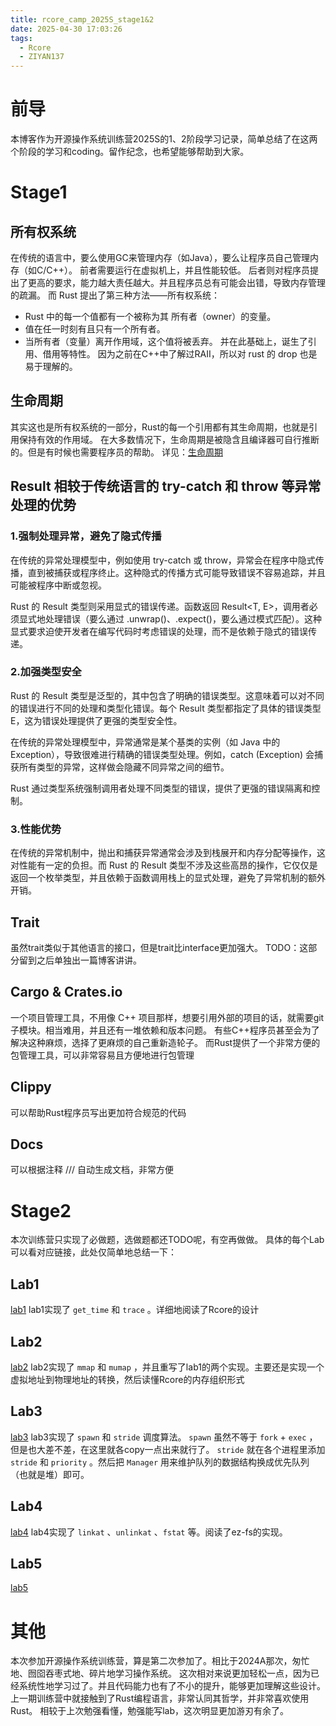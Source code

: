 ```yaml
---
title: rcore_camp_2025S_stage1&2
date: 2025-04-30 17:03:26
tags:
  - Rcore
  - ZIYAN137
---
```

# 前导
本博客作为开源操作系统训练营2025S的1、2阶段学习记录，简单总结了在这两个阶段的学习和coding。留作纪念，也希望能够帮助到大家。
<!-- more -->

# Stage1
## 所有权系统
在传统的语言中，要么使用GC来管理内存（如Java），要么让程序员自己管理内存（如C/C++）。
前者需要运行在虚拟机上，并且性能较低。
后者则对程序员提出了更高的要求，能力越大责任越大。并且程序员总有可能会出错，导致内存管理的疏漏。
而 Rust 提出了第三种方法——所有权系统：
* Rust 中的每一个值都有一个被称为其 所有者（owner）的变量。
* 值在任一时刻有且只有一个所有者。
* 当所有者（变量）离开作用域，这个值将被丢弃。
并在此基础上，诞生了引用、借用等特性。
因为之前在C++中了解过RAII，所以对 rust 的 drop 也是易于理解的。

## 生命周期
其实这也是所有权系统的一部分，Rust的每一个引用都有其生命周期，也就是引用保持有效的作用域。
在大多数情况下，生命周期是被隐含且编译器可自行推断的。但是有时候也需要程序员的帮助。
详见：[生命周期](https://rustwiki.org/zh-CN/book/ch10-03-lifetime-syntax.html)

## Result 相较于传统语言的 try-catch 和 throw 等异常处理的优势
### 1.强制处理异常，避免了隐式传播
在传统的异常处理模型中，例如使用 try-catch 或 throw，异常会在程序中隐式传播，直到被捕获或程序终止。这种隐式的传播方式可能导致错误不容易追踪，并且可能被程序中断或忽视。

Rust 的 Result 类型则采用显式的错误传递。函数返回 Result<T, E>，调用者必须显式地处理错误（要么通过 .unwrap()、.expect()，要么通过模式匹配）。这种显式要求迫使开发者在编写代码时考虑错误的处理，而不是依赖于隐式的错误传递。

### 2.加强类型安全
Rust 的 Result 类型是泛型的，其中包含了明确的错误类型。这意味着可以对不同的错误进行不同的处理和类型化错误。每个 Result 类型都指定了具体的错误类型 E，这为错误处理提供了更强的类型安全性。

在传统的异常处理模型中，异常通常是某个基类的实例（如 Java 中的 Exception），导致很难进行精确的错误类型处理。例如，catch (Exception) 会捕获所有类型的异常，这样做会隐藏不同异常之间的细节。

Rust 通过类型系统强制调用者处理不同类型的错误，提供了更强的错误隔离和控制。

### 3.性能优势
在传统的异常机制中，抛出和捕获异常通常会涉及到栈展开和内存分配等操作，这对性能有一定的负担。而 Rust 的 Result 类型不涉及这些高昂的操作，它仅仅是返回一个枚举类型，并且依赖于函数调用栈上的显式处理，避免了异常机制的额外开销。

## Trait
虽然trait类似于其他语言的接口，但是trait比interface更加强大。
TODO：这部分留到之后单独出一篇博客讲讲。

## Cargo & Crates.io
一个项目管理工具，不用像 C++ 项目那样，想要引用外部的项目的话，就需要git子模块。相当难用，并且还有一堆依赖和版本问题。
有些C++程序员甚至会为了解决这种麻烦，选择了更麻烦的自己重新造轮子。
而Rust提供了一个非常方便的包管理工具，可以非常容易且方便地进行包管理

## Clippy
可以帮助Rust程序员写出更加符合规范的代码

## Docs
可以根据注释 /// 自动生成文档，非常方便

# Stage2
本次训练营只实现了必做题，选做题都还TODO呢，有空再做做。
具体的每个Lab可以看对应链接，此处仅简单地总结一下：
## Lab1
[lab1](https://ziyan137.github.io/#/posts/rcore-camp-2025S-stage2-lab1)
lab1实现了 `get_time` 和 `trace` 。详细地阅读了Rcore的设计
## Lab2
[lab2](https://ziyan137.github.io/#/posts/rcore-camp-2025S-stage2-lab2)
lab2实现了 `mmap` 和 `mumap` ，并且重写了lab1的两个实现。主要还是实现一个虚拟地址到物理地址的转换，然后读懂Rcore的内存组织形式
## Lab3
[lab3](https://ziyan137.github.io/#/posts/rcore-camp-2025S-stage2-lab3)
lab3实现了 `spawn` 和 `stride` 调度算法。
 `spawn` 虽然不等于 `fork` + `exec` ，但是也大差不差，在这里就各copy一点出来就行了。
 `stride` 就在各个进程里添加 `stride` 和 `priority` 。然后把 `Manager` 用来维护队列的数据结构换成优先队列（也就是堆）即可。
## Lab4
[lab4](https://ziyan137.github.io/#/posts/rcore-camp-2025S-stage2-lab4)
lab4实现了 `linkat` 、`unlinkat` 、`fstat` 等。阅读了ez-fs的实现。
## Lab5
[lab5](https://ziyan137.github.io/#/posts/rcore-camp-2025S-stage2-lab5)

# 其他
本次参加开源操作系统训练营，算是第二次参加了。相比于2024A那次，匆忙地、囫囵吞枣式地、碎片地学习操作系统。
这次相对来说更加轻松一点，因为已经系统性地学习过了。并且代码能力也有了不小的提升，能够更加理解这些设计。
上一期训练营中就接触到了Rust编程语言，非常认同其哲学，并非常喜欢使用Rust。
相较于上次勉强看懂，勉强能写lab，这次明显更加游刃有余了。